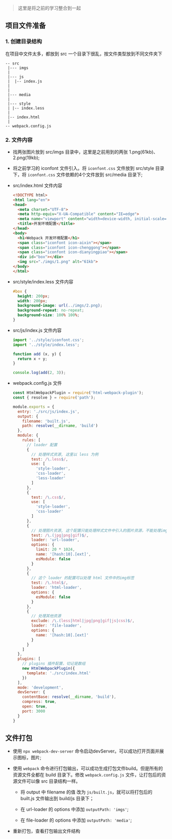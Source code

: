 > 这里是将之前的学习整合到一起

## 项目文件准备

### 1. 创建目录结构

在项目中文件太多，都放到 src 一个目录下很乱，按文件类型放到不同文件夹下

```
-- src
 |--- imgs
 |
 |--- js
 |  |-- index.js
 |
 | 
 |--- media
 |
 |--- style
 | |-- index.less
 |
 |-- index.html
 |
-- webpack.config.js
```

### 2. 文件内容

- 找两张图片放到 src/imgs 目录中，这里是之前用到的两张 1.png(61kb)、2.png(19kb);
  
- 将之前学习的 iconfont 文件引入。将 `iconfont.css` 文件放到 src/style 目录下，将 `iconfont.css` 文件依赖的4个文件放到 src/media 目录下;
  
- src/index.html 文件内容
  
  ```html
  <!DOCTYPE html>
  <html lang="en">
  <head>
    <meta charset="UTF-8">
    <meta http-equiv="X-UA-Compatible" content="IE=edge">
    <meta name="viewport" content="width=device-width, initial-scale=1.0">
    <title>开发环境配置</title>
  </head>
  <body>
    <h1>Webpack 开发环境配置</h1>
    <span class="iconfont icon-aixin"></span>
    <span class="iconfont icon-chenggong"></span>
    <span class="iconfont icon-dianyingpiao"></span>
    <div id="box"></div>
    <img src="./imgs/1.png" alt="61kb">
  </body>
  </html>
  ```

- src/style/index.less 文件内容

  ```css
  #box {
    height: 200px;
    width: 200px;
    background-image: url(../imgs/2.png);
    background-repeat: no-repeat;
    background-size: 100% 100%;
  }
  ```

- src/js/index.js 文件内容
  
  ```js
  import '../style/iconfont.css';
  import '../style/index.less';

  function add (x, y) {
    return x + y;
  }

  console.log(add(2, 3));
  ```

- webpack.config.js 文件

  ```js
  const HtmlWebpackPlugin = require('html-webpack-plugin');
  const { resolve } = require('path');

  module.exports = {
    entry: './src/js/index.js',
    output: {
      filename: 'built.js',
      path: resolve(__dirname, 'build')
    },
    module: {
      rules: [
        // loader 配置
        {
          // 处理样式资源, 这里以 less 为例
          test: /\.less$/,
          use: [
            'style-loader',
            'css-loader',
            'less-loader'
          ]
        },
        {
          test: /\.css$/,
          use: [
            'style-loader',
            'css-loader'
          ]
        },
        {
          // 处理图片资源, 这个配置只能处理样式文件中引入的图片资源，不能处理img标签中的图片
          test: /\.(jpg|png|gif)$/,
          loader: 'url-loader',
          options: {
            limit: 20 * 1024,
            name: '[hash:10].[ext]',
            esModule: false
          }
        },
        {
          // 这个 loader 的配置可以处理 html 文件中的img标签
          test: /\.html$/,
          loader: 'html-loader',
          options: {
            esModule: false
          }
        },
        {
          // 处理其他资源
          exclude: /\.(less|html|jpg|png|gif|js|css)$/,
          loader: 'file-loader',
          options: {
            name: '[hash:10].[ext]'
          }
        }
      ]
    },
    plugins: [
      // plugins 插件配置，切记是数组
      new HtmlWebpackPlugin({
        template: './src/index.html'
      })
    ],
    mode: 'development',
    devServer: {
      contentBase: resolve(__dirname, 'build'),
      compress: true,
      open: true,
      port: 3000
    }
  }
  ```

## 文件打包

- 使用 `npx webpack-dev-server` 命令启动devServer。可以成功打开页面并展示图标，图片;

- 使用 `webpack` 命令进行打包输出，可以成功生成打包文件build。但是所有的资源文件全都在 build 目录下。修改 `webpack.config.js` 文件，让打包后的资源文件可以像 src 目录结构一样。
  
  - 将 output 中 filename 的值 改为 `js/built.js`，就可以将打包后的 built.js 文件输出到 build/js 目录下；

  - 在 url-loader 的 options 中添加 `outputPath: 'imgs'`;

  - 在 file-loader 的 options 中添加 `outputPath: 'media'`;

- 重新打包，查看打包输出文件结构
